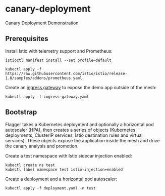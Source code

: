 # canary-deployment
Canary Deployment Demonstration

## Prerequisites ##

Install Istio with telemetry support and Prometheus:

```shell
istioctl manifest install --set profile=default

kubectl apply -f https://raw.githubusercontent.com/istio/istio/release-1.8/samples/addons/prometheus.yaml
```

Create an [ingress gateway](ingress-gateway.yaml) to expose the demo app outside of the mesh:
```shell
kubectl apply -f ingress-gateway.yaml
```

## Bootstrap ##
Flagger takes a Kubernetes deployment and optionally a horizontal pod autoscaler (HPA), then creates a series of objects (Kubernetes deployments, ClusterIP services, Istio destination rules and virtual services). These objects expose the application inside the mesh and drive the canary analysis and promotion.

Create a test namespace with Istio sidecar injection enabled:

```shell
kubectl create ns test
kubectl label namespace test istio-injection=enabled
```

Create a deployment and a horizontal pod autoscaler:
```shell
kubectl apply -f deployment.yaml -n test
```
